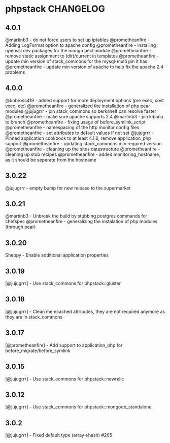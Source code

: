 phpstack CHANGELOG
==================

4.0.1
------
@martinb3 - do not force users to set up iptables
@prometheanfire - Adding LogFormat option to apache config
@prometheanfire - installing openssl dev packages for the mongo pecl module
@prometheanfire - remove static assignment to (dir)/current in templates
@prometheanfire - update min version of stack_commons for the mysql-multi pin it has
@prometheanfire - update min version of apache to help fix the apache 2.4 problems

4.0.0
------
@bobross419 - added support for more deployment options (pre exec, post exec, etc)
@prometheanfire - generalized the installation of php pear modules
@jujugrrr - pin stack_commons so berkshelf can resolve faster
@prometheanfire - make sure apache supports 2.4
@martinb3 - pin kibana to branch
@prometheanfire - fixing usage of before_symlink_script
@prometheanfire - namespacing of the http monitor config files
@prometheanfire - set attributes to default values if not set
@jujugrrr - Pinned application cookbook to at least 4.1.6, remove application_php support
@prometheanfire - updating stack_commons min required version
@prometheanfire - cleaning up the sites datastructure
@prometheanfire - cleaning up stub recipes
@prometheanfire - added monitoring_hostname, as it should be seperate from the hostname

3.0.22
------
@jujugrrr - empty bump for new release to the supermarket

3.0.21
------
@martinb3 - Unbreak the build by stubbing postgres commands for chefspec
@prometheanfire - generalizing the instalation of php modules (through pear)

3.0.20
------
Sheppy - Enable additional application properties

3.0.19
------
[@jujugrrr] - Use stack_commons for phpstack::gluster

3.0.18
------
[@jujugrrr] - Clean memcached attributes, they are not required anymore as they are in stack_commons

3.0.17
------
[@prometheanfire] - Add support to application_php for before_migrate/before_symlink

3.0.15
------
[@jujugrrr] - Use stack_commons for phpstack::newrelic

3.0.12
------
[@jujugrrr] - Use stack_commons for phpstack::mongodb_standalone

3.0.2
------
[@jujugrrr] - Fixed default type (array->hash) #205

